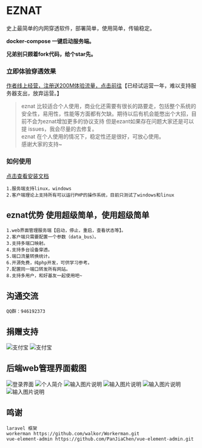 # EZNAT
史上最简单的内网穿透软件，部署简单，使用简单，传输稳定。

**docker-compose 一键启动服务端。** 

**兄弟别只顾着fork代码，给个star先。**

### 立即体验穿透效果
[作者线上经营，注册送200M体验流量，点击前往](http://eznat.istiny.cc)【已经试运营一年，难以支持服务器支出，放弃运营。】

> eznat 比较适合个人使用，商业化还需要有很长的路要走，包括整个系统的安全性，易用性，性能等方面都有欠缺。期待以后有机会能憋出个大招，目前不会为eznat增加更多的协议支持
> 但是ezant如果存在问题大家还是可以提 issues，我会尽量的去修复。  
> eznat 在个人使用的情况下，稳定性还是很好，可放心使用。  
> 感谢大家的支持~

### 如何使用
[点击查看安装文档](https://gitee.com/FYDEV/eznat_server/wikis/pages)

    1.服务端支持linux，windows
    2.客户端理论上支持所有可以运行PHP的操作系统，目前只测试了windows和linux
    
## eznat优势 使用超级简单，使用超级简单
    1.web界面管理服务端【启动，停止，重启，查看状态等】。
    2.客户端只需要配置一个参数（data_bus）。
    3.支持多端口映射。
    4.支持多台设备穿透。
    5.端口流量转换统计。
    6.开源免费，纯php开发，可供学习参考。
    7.配置同一端口转发所有网站。
    8.支持多用户，和好基友一起使用吧~
## 沟通交流
    QQ群：946192373
## 捐赠支持
![支付宝](http://eznat.istiny.cc:8000/uploads/zfb.png "支付宝.png")
![支付宝](http://eznat.istiny.cc:8000/uploads/wx.png "微信.png")
## 后端web管理界面截图
![登录界面](https://images.gitee.com/uploads/images/2020/0518/162217_a1158ba6_1026697.png "登录界面.png")
![个人简介](https://images.gitee.com/uploads/images/2020/0518/162225_790f4612_1026697.png "个人简介.png")
![输入图片说明](https://images.gitee.com/uploads/images/2020/0518/162230_8b8fae5b_1026697.png "设备管理界面.png")
![输入图片说明](https://images.gitee.com/uploads/images/2020/0518/162238_72a78169_1026697.png "用户管理界面.png")
![输入图片说明](https://images.gitee.com/uploads/images/2020/0518/162244_9e2726c9_1026697.png "管理端界面.png")
![输入图片说明](https://images.gitee.com/uploads/images/2020/0518/162253_a1daaac6_1026697.png "管理端界面.png")
## 鸣谢
    laravel 框架
    workerman https://github.com/walkor/Workerman.git
    vue-element-admin https://github.com/PanJiaChen/vue-element-admin.git
